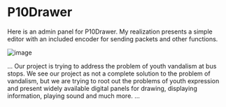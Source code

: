 # P10Drawer
Here is an admin panel for P10Drawer.
My realization presents a simple editor with an included encoder for sending packets and other functions.

![image](https://github.com/MumuCarrot/P10Drawer/assets/138333895/4415b027-cefc-48c2-b193-54eb3ac2d2b0)

...
Our project is trying to address the problem of youth vandalism at bus stops. We see our project as not a complete solution to the problem of vandalism, but we are trying to root out the problems of youth expression and present widely available digital panels for drawing, displaying information, playing sound and much more.
...
